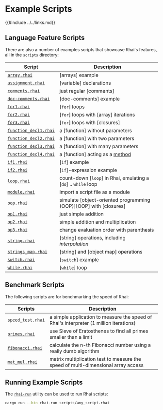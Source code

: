 Example Scripts
==============

{{#include ../../links.md}}

Language Feature Scripts
-----------------------

There are also a number of examples scripts that showcase Rhai's features, all in the `scripts` directory:

| Script                                                            | Description                                                          |
| ----------------------------------------------------------------- | -------------------------------------------------------------------- |
| [`array.rhai`]({{repoHome}}/scripts/array.rhai)                   | [arrays] example                                                     |
| [`assignment.rhai`]({{repoHome}}/scripts/assignment.rhai)         | [variable] declarations                                              |
| [`comments.rhai`]({{repoHome}}/scripts/comments.rhai)             | just regular [comments]                                              |
| [`doc-comments.rhai`]({{repoHome}}/scripts/doc-comments.rhai)     | [doc-comments] example                                               |
| [`for1.rhai`]({{repoHome}}/scripts/for1.rhai)                     | [`for`] loops                                                        |
| [`for2.rhai`]({{repoHome}}/scripts/for2.rhai)                     | [`for`] loops with [array] iterations                                |
| [`for3.rhai`]({{repoHome}}/scripts/for2.rhai)                     | [`for`] loops with [closures]                                        |
| [`function_decl1.rhai`]({{repoHome}}/scripts/function_decl1.rhai) | a [function] without parameters                                      |
| [`function_decl2.rhai`]({{repoHome}}/scripts/function_decl2.rhai) | a [function] with two parameters                                     |
| [`function_decl3.rhai`]({{repoHome}}/scripts/function_decl3.rhai) | a [function] with many parameters                                    |
| [`function_decl4.rhai`]({{repoHome}}/scripts/function_decl4.rhai) | a [function] acting as a [method]({{rootUrl}}/language/fn-method.md) |
| [`if1.rhai`]({{repoHome}}/scripts/if1.rhai)                       | [`if`] example                                                       |
| [`if2.rhai`]({{repoHome}}/scripts/if2.rhai)                       | [`if`]-expression example                                            |
| [`loop.rhai`]({{repoHome}}/scripts/loop.rhai)                     | count-down [`loop`] in Rhai, emulating a [`do`] .. `while` loop      |
| [`module.rhai`]({{repoHome}}/scripts/module.rhai)                 | import a script file as a module                                     |
| [`oop.rhai`]({{repoHome}}/scripts/oop.rhai)                       | simulate [object-oriented programming (OOP)][OOP] with [closures]    |
| [`op1.rhai`]({{repoHome}}/scripts/op1.rhai)                       | just simple addition                                                 |
| [`op2.rhai`]({{repoHome}}/scripts/op2.rhai)                       | simple addition and multiplication                                   |
| [`op3.rhai`]({{repoHome}}/scripts/op3.rhai)                       | change evaluation order with parenthesis                             |
| [`string.rhai`]({{repoHome}}/scripts/string.rhai)                 | [string] operations, including _interpolation_                       |
| [`strings_map.rhai`]({{repoHome}}/scripts/strings_map.rhai)       | [string] and [object map] operations                                 |
| [`switch.rhai`]({{repoHome}}/scripts/switch.rhai)                 | [`switch`] example                                                   |
| [`while.rhai`]({{repoHome}}/scripts/while.rhai)                   | [`while`] loop                                                       |


Benchmark Scripts
----------------

The following scripts are for benchmarking the speed of Rhai:

| Scripts                                                   | Description                                                                            |
| --------------------------------------------------------- | -------------------------------------------------------------------------------------- |
| [`speed_test.rhai`]({{repoHome}}/scripts/speed_test.rhai) | a simple application to measure the speed of Rhai's interpreter (1 million iterations) |
| [`primes.rhai`]({{repoHome}}/scripts/primes.rhai)         | use Sieve of Eratosthenes to find all primes smaller than a limit                      |
| [`fibonacci.rhai`]({{repoHome}}/scripts/fibonacci.rhai)   | calculate the n-th Fibonacci number using a really dumb algorithm                      |
| [`mat_mul.rhai`]({{repoHome}}/scripts/mat_mul.rhai)       | matrix multiplication test to measure the speed of multi-dimensional array access      |


Running Example Scripts
----------------------

The [`rhai-run`](../bin.md) utility can be used to run Rhai scripts:

```sh
cargo run --bin rhai-run scripts/any_script.rhai
```
